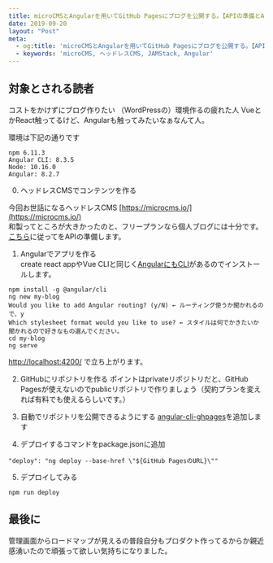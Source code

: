 ```yaml
---
title: microCMSとAngularを用いてGitHub Pagesにブログを公開する。【APIの準備とAngularの環境構築編】
date: 2019-09-20
layout: "Post"
meta:
  - og:title: 'microCMSとAngularを用いてGitHub Pagesにブログを公開する。【APIの準備とAngularの環境構築編】| shotaCoffee'
  - keywords: 'microCMS, ヘッドレスCMS, JAMStack, Angular'
---
```


## 対象とされる読者

コストをかけずにブログ作りたい
（WordPressの）環境作るの疲れた人
VueとかReact触ってるけど、Angularも触ってみたいなぁなんて人。


環境は下記の通りです
```
npm 6.11.3
Angular CLI: 8.3.5
Node: 10.16.0
Angular: 8.2.7
```

0. ヘッドレスCMSでコンテンツを作る

今回お世話になるヘッドレスCMS [https://microcms.io/](https://microcms.io/)    
和製ってところが大きかったのと、フリープランなら個人ブログには十分です。    
[こちら](https://microcms.io/blog/getting-started/)に従ってをAPIの準備します。

1. Angularでアプリを作る  
create react appやVue CLIと同じく[AngularにもCLI](https://cli.angular.io/)があるのでインストールします。
```
npm install -g @angular/cli
ng new my-blog
Would you like to add Angular routing? (y/N) ← ルーティング使うか聞かれるので、y
Which stylesheet format would you like to use? ← スタイルは何でかきたいか聞かれるので好きなもの選んでください。
cd my-blog
ng serve
```
[http://localhost:4200/](http://localhost:4200/) で立ち上がります。

2. GitHubにリポジトリを作る
ポイントはprivateリポジトリだと、GitHub Pagesが使えないのでpublicリポジトリで作りましょう（契約プランを変えれば有料でも使えるらしいです。）

3. 自動でリポジトリを公開できるようにする
[angular-cli-ghpages](https://www.npmjs.com/package/angular-cli-ghpages)を追加します
4. デプロイするコマンドをpackage.jsonに追加
```
"deploy": "ng deploy --base-href \"${GitHub PagesのURL}\""
```

5. デプロイしてみる
```
npm run deploy
```

## 最後に
管理画面からロードマップが見えるの普段自分もプロダクト作ってるからか親近感湧いたので頑張って欲しい気持ちになりました。

